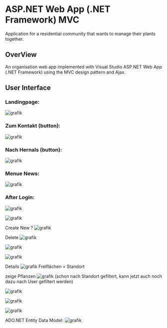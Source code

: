 
# ASP.NET Web App (.NET Framework) MVC
Application for a residential community that wants to manage their plants together.

## OverView
An organisation web app implemented with Visual Studio ASP.NET Web App (.NET Framework) using the MVC design pattern and Ajax.


## User Interface

### Landingpage:
![grafik](https://user-images.githubusercontent.com/78412795/107249810-fd458480-6a33-11eb-9560-0f887e2af45b.png)

### Zum Kontakt (button):
![grafik](https://user-images.githubusercontent.com/78412795/107250055-14847200-6a34-11eb-8fbe-50e21e0ccb5d.png)

### Nach Hernals (button):
![grafik](https://user-images.githubusercontent.com/78412795/107250301-26661500-6a34-11eb-8daf-716df9cd3063.png)

### Menue News:
![grafik](https://user-images.githubusercontent.com/78412795/107250470-34b43100-6a34-11eb-9dae-8da21c7a1458.png)


### After Login:
![grafik](https://user-images.githubusercontent.com/78412795/107250918-557c8680-6a34-11eb-8815-f942a07430d3.png)

![grafik](https://user-images.githubusercontent.com/78412795/107251098-63320c00-6a34-11eb-9bb0-b23fe836139c.png)

Create New ? 
![grafik](https://user-images.githubusercontent.com/78412795/107251298-7d6bea00-6a34-11eb-80a9-5aaaa7d1ad26.png)

Delete
![grafik](https://user-images.githubusercontent.com/78412795/107251348-89f04280-6a34-11eb-81b8-19e6b9c4b53c.png)


![grafik](https://user-images.githubusercontent.com/78412795/107251386-9379aa80-6a34-11eb-8b9d-7bf5b9a550f6.png)


![grafik](https://user-images.githubusercontent.com/78412795/107251448-a1c7c680-6a34-11eb-8f8c-b01b7addd589.png)


Details
![grafik](https://user-images.githubusercontent.com/78412795/107352380-0da93e00-6acc-11eb-865c-110e9d4011f2.png)
Freiflächen = Standort


zeige Pflanzen
![grafik](https://user-images.githubusercontent.com/78412795/107251696-ee130680-6a34-11eb-8d45-241799437810.png)
(schon nach Standort gefiltert, kann jetzt auch noch dazu nach User gefiltert werden)


![grafik](https://user-images.githubusercontent.com/78412795/107251584-c91e9380-6a34-11eb-9d8f-7921d72a81de.png)


![grafik](https://user-images.githubusercontent.com/78412795/107251602-ce7bde00-6a34-11eb-8279-b61d0990ec61.png)


![grafik](https://user-images.githubusercontent.com/78412795/107251617-d3409200-6a34-11eb-8c58-47b0170ff136.png)


ADO.NET Entity Data Model:
![grafik](https://user-images.githubusercontent.com/78412795/107351744-41379880-6acb-11eb-945a-550b106cb42f.png)


